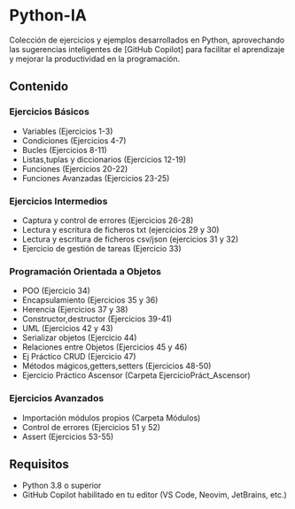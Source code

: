 # Python-IA
Colección de ejercicios y ejemplos desarrollados en Python, aprovechando las sugerencias inteligentes de [GitHub Copilot] para facilitar el aprendizaje y mejorar la productividad en la programación.
## Contenido
### Ejercicios Básicos
- Variables (Ejercicios 1-3)
- Condiciones (Ejercicios 4-7)
- Bucles (Ejercicios 8-11)
- Listas,tuplas y diccionarios (Ejercicios 12-19)
- Funciones (Ejercicios 20-22)
- Funciones Avanzadas (Ejercicios 23-25)
### Ejercicios Intermedios
- Captura y control de errores (Ejercicios 26-28)
- Lectura y escritura de ficheros txt (ejercicios 29 y 30)
- Lectura y escritura de ficheros csv/json (ejercicios 31 y 32)
- Ejercicio de gestión de tareas (Ejercicio 33)
### Programación Orientada a Objetos
- POO (Ejercicio 34)
- Encapsulamiento (Ejercicios 35 y 36)
- Herencia (Ejercicios 37 y 38)
- Constructor,destructor (Ejercicios 39-41)
- UML (Ejercicios 42 y 43)
- Serializar objetos (Ejercicio 44)
- Relaciones entre Objetos (Ejercicios 45 y 46)
- Ej Práctico CRUD (Ejercicio 47)
- Métodos mágicos,getters,setters (Ejercicios 48-50)
- Ejercicio Práctico Ascensor (Carpeta EjercicioPráct_Ascensor)
### Ejercicios Avanzados
- Importación módulos propios (Carpeta Módulos)
- Control de errores (Ejercicios 51 y 52)
- Assert (Ejercicios 53-55)
## Requisitos
- Python 3.8 o superior
- GitHub Copilot habilitado en tu editor (VS Code, Neovim, JetBrains, etc.)
 